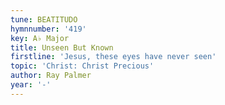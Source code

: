 ```yaml
---
tune: BEATITUDO
hymnnumber: '419'
key: A♭ Major
title: Unseen But Known
firstline: 'Jesus, these eyes have never seen'
topic: 'Christ: Christ Precious'
author: Ray Palmer
year: '-'
---
```

